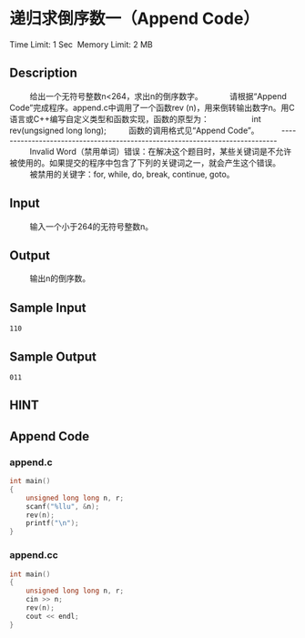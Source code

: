 # 递归求倒序数一（Append Code）
Time Limit: 1 Sec  Memory Limit: 2 MB


## Description
         给出一个无符号整数n<264，求出n的倒序数字。
 
         请根据“Append Code”完成程序。append.c中调用了一个函数rev (n)，用来倒转输出数字n。用C语言或C++编写自定义类型和函数实现，函数的原型为：
                  int rev(ungsigned long long);
         函数的调用格式见“Append Code”。
         -----------------------------------------------------------------------------
         Invalid Word（禁用单词）错误：在解决这个题目时，某些关键词是不允许被使用的。如果提交的程序中包含了下列的关键词之一，就会产生这个错误。
         被禁用的关键字：for, while, do, break, continue, goto。


## Input
         输入一个小于264的无符号整数n。


## Output
         输出n的倒序数。


## Sample Input
```
110
```
## Sample Output
```
011

```

## HINT


## Append Code
### append.c
```c
int main()
{
    unsigned long long n, r;
    scanf("%llu", &n);
    rev(n);
    printf("\n");
}

```
### append.cc
```cpp
int main()
{
    unsigned long long n, r;
    cin >> n;
    rev(n);
    cout << endl;
}

```
